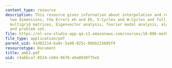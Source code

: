```yaml
---
content_type: resource
description: This resource gives infornation about interpolation and restriction in
  two dimensions, the Errors eh and Eh, V-Cycles and W-Cycles and full multigrid,
  multigrid matrices, Eigenvector analysis, fourier modal analysis, algebraic multigrid
  and problem set.
file: https://ol-ocw-studio-app-qa.s3.amazonaws.com/courses/18-086-mathematical-methods-for-engineers-ii-spring-2006/c4a6bca78524cb0d0678e0a0030f75e5_am63.pdf
file_type: application/pdf
parent_uid: 41d02214-ba8c-5a98-825c-8bbb215605f4
resourcetype: Document
title: am63.pdf
uid: c4a6bca7-8524-cb0d-0678-e0a0030f75e5
---
```

